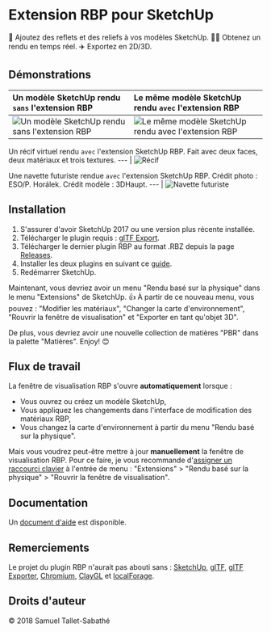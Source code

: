 Extension RBP pour SketchUp
===========================

💅 Ajoutez des reflets et des reliefs à vos modèles SketchUp. 🏃‍♀️ Obtenez un rendu en temps réel. ✈️ Exportez en 2D/3D.

Démonstrations
--------------

Un modèle SketchUp rendu `sans` l'extension RBP | Le même modèle SketchUp rendu `avec` l'extension RBP
:--- | :---
![Un modèle SketchUp rendu sans l'extension RBP](https://github.com/SamuelTS/SketchUp-PBR-Plugin/raw/master/docs/demos/a-sketchup-model-rendered-without-pbr-extension.png) | ![Le même modèle SketchUp rendu avec l'extension RBP](https://github.com/SamuelTS/SketchUp-PBR-Plugin/raw/master/docs/demos/same-sketchup-model-rendered-with-pbr-extension.png)

Un récif virtuel rendu `avec` l'extension SketchUp RBP. Fait avec deux faces, deux matériaux et trois textures.
--- |
![Récif](https://github.com/SamuelTS/SketchUp-PBR-Plugin/raw/master/docs/demos/a-virtual-reef-rendered-with-sketchup-pbr-extension.jpg)

Une navette futuriste rendue `avec` l'extension SketchUp RBP. Crédit photo : ESO/P. Horálek. Crédit modèle : 3DHaupt.
--- |
![Navette futuriste](https://github.com/SamuelTS/SketchUp-PBR-Plugin/raw/master/docs/demos/a-futuristic-shuttle-rendered-with-sketchup-pbr-extension.jpg)

Installation
------------

1. S'assurer d'avoir SketchUp 2017 ou une version plus récente installée.
2. Télécharger le plugin requis : [glTF Export](https://extensions.sketchup.com/fr/content/gltf-exporter).
3. Télécharger le dernier plugin RBP au format .RBZ depuis la page [Releases](https://github.com/SamuelTS/SketchUp-PBR-Plugin/releases/).
4. Installer les deux plugins en suivant ce [guide](https://help.sketchup.com/article/3000263).
5. Redémarrer SketchUp.

Maintenant, vous devriez avoir un menu "Rendu basé sur la physique" dans le menu "Extensions" de SketchUp. 👍
À partir de ce nouveau menu, vous pouvez : "Modifier les matériaux", "Changer la carte d'environnement", "Rouvrir la fenêtre de visualisation" et "Exporter en tant qu'objet 3D".

De plus, vous devriez avoir une nouvelle collection de matières "PBR" dans la palette "Matières". Enjoy! 😊

Flux de travail
---------------

La fenêtre de visualisation RBP s'ouvre **automatiquement** lorsque :

- Vous ouvrez ou créez un modèle SketchUp,
- Vous appliquez les changements dans l'interface de modification des matériaux RBP,
- Vous changez la carte d'environnement à partir du menu "Rendu basé sur la physique".

Mais vous voudrez peut-être mettre à jour **manuellement** la fenêtre de visualisation RBP. Pour ce faire, je vous recommande d'[assigner un raccourci clavier](https://help.sketchup.com/article/3000232) à l'entrée de menu : "Extensions" > "Rendu basé sur la physique" > "Rouvrir la fenêtre de visualisation".

Documentation
-------------

Un [document d'aide](https://github.com/SamuelTS/SketchUp-PBR-Plugin/blob/master/docs/aide.md) est disponible.

Remerciements
-------------

Le projet du plugin RBP n'aurait pas abouti sans : [SketchUp](https://www.sketchup.com), [glTF](https://www.khronos.org/gltf/), [glTF Exporter](https://extensions.sketchup.com/fr/content/gltf-exporter), [Chromium](https://www.chromium.org/), [ClayGL](http://claygl.xyz) et [localForage](https://localforage.github.io/localForage/).

Droits d'auteur
---------------

© 2018 Samuel Tallet-Sabathé

